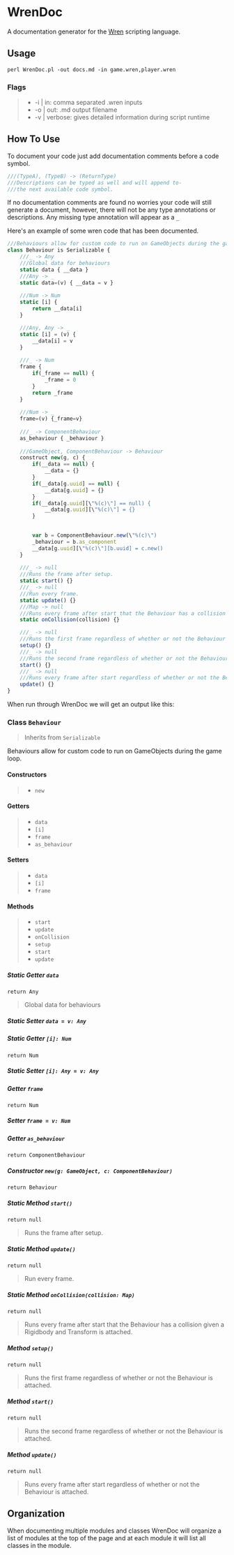# WrenDoc
A documentation generator for the [Wren](https://wren.io/) scripting language.
 
## Usage
```
perl WrenDoc.pl -out docs.md -in game.wren,player.wren
```
### Flags
> - \-i | in: comma separated .wren inputs
> - \-o | out: .md output filename
> - \-v | verbose: gives detailed information during script runtime

## How To Use
To document your code just add documentation comments before a code symbol.
```js
///(TypeA), (TypeB) -> (ReturnType)
///Descriptions can be typed as well and will append to-
///the next available code symbol.
```
If no documentation comments are found no worries your code will still generate a document, however, there will not be any type annotations or descriptions. Any missing type annotation will appear as a ``_``

Here's an example of some wren code that has been documented.
```js
///Behaviours allow for custom code to run on GameObjects during the game loop.
class Behaviour is Serializable {
	///_ -> Any
	///Global data for behaviours
    static data { __data }
	///Any -> _
    static data=(v) { __data = v }
    
    ///Num -> Num
    static [i] {
        return __data[i]
    }

    ///Any, Any -> _
    static [i] = (v) {
        __data[i] = v
    }
	
	///_ -> Num
    frame {
        if(_frame == null) {
            _frame = 0
        }
        return _frame
    }
	
	///Num -> _
    frame=(v) {_frame=v}
	
	///_ -> ComponentBehaviour
    as_behaviour { _behaviour }
	
	///GameObject, ComponentBehaviour -> Behaviour
    construct new(g, c) {
        if(__data == null) {
            __data = {}
        }
        if(__data[g.uuid] == null) {
            __data[g.uuid] = {}
        }
        if(__data[g.uuid][\"%(c)\"] == null) {
            __data[g.uuid][\"%(c)\"] = {}
        }
        

        var b = ComponentBehaviour.new(\"%(c)\")
        _behaviour = b.as_component
        __data[g.uuid][\"%(c)\"][b.uuid] = c.new()
    }
	
	///_ -> null
    ///Runs the frame after setup.
    static start() {}
    ///_ -> null
    ///Run every frame.
    static update() {}
    ///Map -> null
    ///Runs every frame after start that the Behaviour has a collision given a Rigidbody and Transform is attached.
    static onCollision(collision) {}

    ///_ -> null
    ///Runs the first frame regardless of whether or not the Behaviour is attached.
    setup() {}
    ///_ -> null
    ///Runs the second frame regardless of whether or not the Behaviour is attached.
    start() {}
    ///_ -> null
    ///Runs every frame after start regardless of whether or not the Behaviour is attached.
    update() {}
}
```
When run through WrenDoc we will get an output like this:

### Class ``Behaviour``
> Inherits from ``Serializable``

Behaviours allow for custom code to run on GameObjects during the game loop.
#### Constructors
> - ``new``
#### Getters
> - ``data``
> - ``[i]``
> - ``frame``
> - ``as_behaviour``
#### Setters
> - ``data``
> - ``[i]``
> - ``frame``
#### Methods
> - ``start``
> - ``update``
> - ``onCollision``
> - ``setup``
> - ``start``
> - ``update``
##### Static Getter ``data``
``return Any``
> Global data for behaviours

##### Static Setter ``data = v: Any``

##### Static Getter ``[i]: Num``
``return Num``

##### Static Setter ``[i]: Any = v: Any``

##### Getter ``frame``
``return Num``

##### Setter ``frame = v: Num``

##### Getter ``as_behaviour``
``return ComponentBehaviour``

##### Constructor ``new(g: GameObject, c: ComponentBehaviour)``
``return Behaviour``

##### Static Method ``start()``
``return null``
> Runs the frame after setup.

##### Static Method ``update()``
``return null``
> Run every frame.

##### Static Method ``onCollision(collision: Map)``
``return null``
> Runs every frame after start that the Behaviour has a collision given a Rigidbody and Transform is attached.

##### Method ``setup()``
``return null``
> Runs the first frame regardless of whether or not the Behaviour is attached.

##### Method ``start()``
``return null``
> Runs the second frame regardless of whether or not the Behaviour is attached.

##### Method ``update()``
``return null``
> Runs every frame after start regardless of whether or not the Behaviour is attached.

## Organization
When documenting multiple modules and classes WrenDoc will organize a list of modules at the top of the page and at each module it will list all classes in the module.
